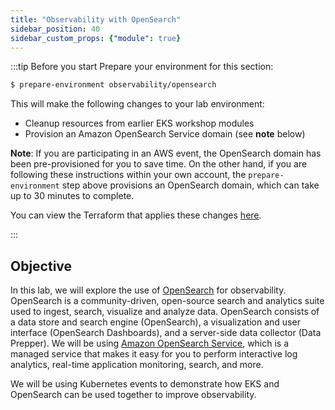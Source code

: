 ```yaml
---
title: "Observability with OpenSearch"
sidebar_position: 40
sidebar_custom_props: {"module": true}
---
```


:::tip Before you start
Prepare your environment for this section:

```bash timeout=3600 wait=30 hook=install
$ prepare-environment observability/opensearch
```

This will make the following changes to your lab environment:
- Cleanup resources from earlier EKS workshop modules 
- Provision an Amazon OpenSearch Service domain (see **note** below)

**Note**: If you are participating in an AWS event, the OpenSearch domain has been pre-provisioned for you to save time. On the other hand, if you are following these instructions within your own account, the ```prepare-environment``` step above provisions an OpenSearch domain, which can take up to 30 minutes to complete. 

You can view the Terraform that applies these changes [here](https://github.com/VAR::MANIFESTS_OWNER/VAR::MANIFESTS_REPOSITORY/tree/VAR::MANIFESTS_REF/manifests/modules/observability/opensearch/.workshop/terraform).

:::

## Objective
In this lab, we will explore the use of [OpenSearch](https://opensearch.org/about.html) for observability. OpenSearch is a community-driven, open-source search and analytics suite used to ingest, search, visualize and analyze data. OpenSearch consists of a data store and search engine (OpenSearch), a visualization and user interface (OpenSearch Dashboards), and a server-side data collector (Data Prepper). We will be using [Amazon OpenSearch Service](https://aws.amazon.com/opensearch-service/), which is a managed service that makes it easy for you to perform interactive log analytics, real-time application monitoring, search, and more. 

We will be using Kubernetes events to demonstrate how EKS and OpenSearch can be used together to improve observability.